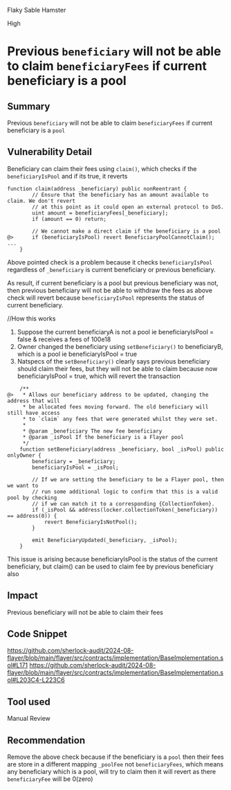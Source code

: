 Flaky Sable Hamster

High

# Previous `beneficiary` will not be able to claim `beneficiaryFees` if current beneficiary is a pool

## Summary
Previous `beneficiary` will not be able to claim `beneficiaryFees` if current beneficiary is a `pool`

## Vulnerability Detail
Beneficiary can claim their fees using `claim()`, which checks if the `beneficiaryIsPool` and if its true, it reverts
```solidity
function claim(address _beneficiary) public nonReentrant {
        // Ensure that the beneficiary has an amount available to claim. We don't revert
        // at this point as it could open an external protocol to DoS.
        uint amount = beneficiaryFees[_beneficiary];
        if (amount == 0) return;

        // We cannot make a direct claim if the beneficiary is a pool
@>      if (beneficiaryIsPool) revert BeneficiaryPoolCannotClaim();
...
    }
```
Above pointed check is a problem because it checks `beneficiaryIsPool` regardless of `_beneficiary` is current beneficiary or previous beneficiary. 

As result, if current beneficiary is a pool but previous beneficiary was not, then previous beneficiary will not be able to withdraw the fees as above check will revert because `beneficiaryIsPool` represents the status of current beneficiary.

//How this works
1. Suppose the current beneficiaryA is not a pool ie beneficiaryIsPool = false & receives a fees of 100e18
2. Owner changed the beneficiary using `setBeneficiary()` to beneficiaryB, which is a pool ie beneficiaryIsPool = true
3. Natspecs of the `setBeneficiary()` clearly says previous beneficiary should claim their fees, but they will not be able to claim because now beneficiaryIsPool = true, which will revert the transaction
```solidity
    /**
@>   * Allows our beneficiary address to be updated, changing the address that will
     * be allocated fees moving forward. The old beneficiary will still have access
     * to `claim` any fees that were generated whilst they were set.
     *
     * @param _beneficiary The new fee beneficiary
     * @param _isPool If the beneficiary is a Flayer pool
     */
    function setBeneficiary(address _beneficiary, bool _isPool) public onlyOwner {
        beneficiary = _beneficiary;
        beneficiaryIsPool = _isPool;

        // If we are setting the beneficiary to be a Flayer pool, then we want to
        // run some additional logic to confirm that this is a valid pool by checking
        // if we can match it to a corresponding {CollectionToken}.
        if (_isPool && address(locker.collectionToken(_beneficiary)) == address(0)) {
            revert BeneficiaryIsNotPool();
        }

        emit BeneficiaryUpdated(_beneficiary, _isPool);
    }
```

This issue is arising because beneficiaryIsPool is the status of the current beneficiary, but claim() can be used to claim fee by previous beneficiary also

## Impact
Previous beneficiary will not be able to claim their fees

## Code Snippet
https://github.com/sherlock-audit/2024-08-flayer/blob/main/flayer/src/contracts/implementation/BaseImplementation.sol#L171
https://github.com/sherlock-audit/2024-08-flayer/blob/main/flayer/src/contracts/implementation/BaseImplementation.sol#L203C4-L223C6

## Tool used
Manual Review

## Recommendation
Remove the above check because if the beneficiary is a `pool` then their fees are store in a different mapping `_poolFee` not `beneficiaryFees`, which means any beneficiary which is a pool, will try to claim then it will revert as there `beneficiaryFee` will be 0(zero)